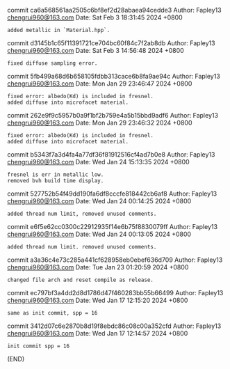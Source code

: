commit ca6a568561aa2505c6bf8ef2d28abaea94cedde3
Author: Fapley13 <chengrui960@163.com>
Date:   Sat Feb 3 18:31:45 2024 +0800

    added metallic in `Material.hpp`.

commit d3145b1c65f11391721ce704bc60f84c7f2ab8db
Author: Fapley13 <chengrui960@163.com>
Date:   Sat Feb 3 14:56:48 2024 +0800

    fixed diffuse sampling error.

commit 5fb499a68d6b658105fdbb313cace6b8fa9ae94c
Author: Fapley13 <chengrui960@163.com>
Date:   Mon Jan 29 23:46:47 2024 +0800

    fixed error: albedo(Kd) is included in fresnel.
    added diffuse into microfacet material.

commit 262e9f9c5957b0a9f1bf2b759e4a5b15bbd9adf6
Author: Fapley13 <chengrui960@163.com>
Date:   Mon Jan 29 23:46:32 2024 +0800

    fixed error: albedo(Kd) is included in fresnel.
    added diffuse into microfacet material.

commit b5343f7a3d4fa4a77df36f81912516cf4ad7b0e8
Author: Fapley13 <chengrui960@163.com>
Date:   Wed Jan 24 15:13:35 2024 +0800

    fresnel is err in metallic low.
    removed bvh build time display.

commit 527752b54f49dd190fa6df8cccfe818442cb6af8
Author: Fapley13 <chengrui960@163.com>
Date:   Wed Jan 24 00:14:25 2024 +0800

    added thread num limit, removed unused comments.

commit e6f5e62cc0300c22912935f14e6b75f8830079ff
Author: Fapley13 <chengrui960@163.com>
Date:   Wed Jan 24 00:13:05 2024 +0800

    added thread num limit. removed unused comments.

commit a3a36c4e73c285a441cf628958eb0ebef636d709
Author: Fapley13 <chengrui960@163.com>
Date:   Tue Jan 23 01:20:59 2024 +0800

    changed file arch and reset compile as release.

commit ec797bf3a4dd2d8d1786d47f460283bb55b66499
Author: Fapley13 <chengrui960@163.com>
Date:   Wed Jan 17 12:15:20 2024 +0800

    same as init commit, spp = 16

commit 3412d07c6e2870b8d19f8ebdc86c08c00a352cfd
Author: Fapley13 <chengrui960@163.com>
Date:   Wed Jan 17 12:14:57 2024 +0800

    init commit spp = 16
(END)